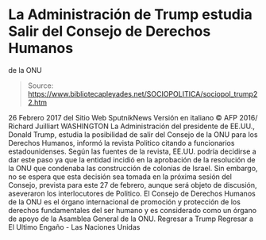 # La Administración de Trump estudia Salir del Consejo de Derechos Humanos 
de la ONU

> Source: https://www.bibliotecapleyades.net/SOCIOPOLITICA/sociopol_trump22.htm

26 Febrero 2017
del Sitio Web SputnikNews
Versión en italiano
© AFP 2016/ Richard Juilliart
WASHINGTON La Administración del presidente de EE.UU., Donald Trump, estudia la posibilidad de salir del Consejo de la ONU para los Derechos Humanos, informó la revista Politico citando a funcionarios estadounidenses. Según las fuentes de la revista, EE.UU. podría decidirse a dar este paso ya que la entidad incidió en la aprobación de la resolución de la ONU que condenaba las construcción de colonias de Israel. Sin embargo, no se espera que esta decisión sea tomada en la próxima sesión del Consejo, prevista para este 27 de febrero, aunque será objeto de discusión, aseveraron los interlocutores de Politico. El Consejo de Derechos Humanos de la ONU es el órgano internacional de promoción y protección de los derechos fundamentales del ser humano y es considerado como un órgano de apoyo de la Asamblea General de la ONU.
Regresar a Trump
Regresar a El Ultimo Engaño - Las Naciones Unidas
